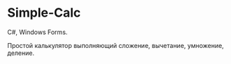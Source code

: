 # Simple-Calc
C#, Windows Forms.

Простой калькулятор выполняющий сложение, вычетание, умножение, деление.

